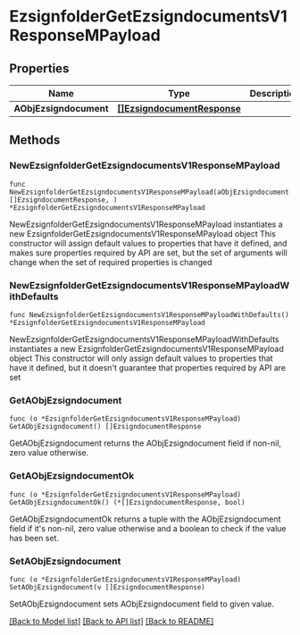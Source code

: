# EzsignfolderGetEzsigndocumentsV1ResponseMPayload

## Properties

Name | Type | Description | Notes
------------ | ------------- | ------------- | -------------
**AObjEzsigndocument** | [**[]EzsigndocumentResponse**](EzsigndocumentResponse.md) |  | 

## Methods

### NewEzsignfolderGetEzsigndocumentsV1ResponseMPayload

`func NewEzsignfolderGetEzsigndocumentsV1ResponseMPayload(aObjEzsigndocument []EzsigndocumentResponse, ) *EzsignfolderGetEzsigndocumentsV1ResponseMPayload`

NewEzsignfolderGetEzsigndocumentsV1ResponseMPayload instantiates a new EzsignfolderGetEzsigndocumentsV1ResponseMPayload object
This constructor will assign default values to properties that have it defined,
and makes sure properties required by API are set, but the set of arguments
will change when the set of required properties is changed

### NewEzsignfolderGetEzsigndocumentsV1ResponseMPayloadWithDefaults

`func NewEzsignfolderGetEzsigndocumentsV1ResponseMPayloadWithDefaults() *EzsignfolderGetEzsigndocumentsV1ResponseMPayload`

NewEzsignfolderGetEzsigndocumentsV1ResponseMPayloadWithDefaults instantiates a new EzsignfolderGetEzsigndocumentsV1ResponseMPayload object
This constructor will only assign default values to properties that have it defined,
but it doesn't guarantee that properties required by API are set

### GetAObjEzsigndocument

`func (o *EzsignfolderGetEzsigndocumentsV1ResponseMPayload) GetAObjEzsigndocument() []EzsigndocumentResponse`

GetAObjEzsigndocument returns the AObjEzsigndocument field if non-nil, zero value otherwise.

### GetAObjEzsigndocumentOk

`func (o *EzsignfolderGetEzsigndocumentsV1ResponseMPayload) GetAObjEzsigndocumentOk() (*[]EzsigndocumentResponse, bool)`

GetAObjEzsigndocumentOk returns a tuple with the AObjEzsigndocument field if it's non-nil, zero value otherwise
and a boolean to check if the value has been set.

### SetAObjEzsigndocument

`func (o *EzsignfolderGetEzsigndocumentsV1ResponseMPayload) SetAObjEzsigndocument(v []EzsigndocumentResponse)`

SetAObjEzsigndocument sets AObjEzsigndocument field to given value.



[[Back to Model list]](../README.md#documentation-for-models) [[Back to API list]](../README.md#documentation-for-api-endpoints) [[Back to README]](../README.md)


